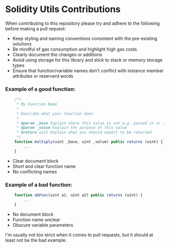 # Solidity Utils Contributions

When contributing to this repository please try and adhere to the following before making a pull request:

- Keep styling and naming conventions consistent with the pre-existing solutions
- Be mindful of gas consumption and highlight high gas costs
- Clearly document the changes or additions
- Avoid using storage for this library and stick to stack or memory storage types
- Ensure that function/variable names don't conflict with instance member attributes or reserverd words

### Example of a good function:

```javascript
    /**
     * My Function Name
     *
     * Describe what your function does
     *
     * @param _base Explain where this value is set e.g. passed in or as part of a "using x for x" statement
     * @param _value Explain the purpose of this value
     * @return uint Explain what you should expect to be returned
     */
    function multiply(uint _base, uint _value) public returns (uint) {
        ...
    }
```

- Clear document block
- Short and clear function name
- No conflicting names

### Example of a bad function:

```javascript
    function abFunc(uint a1, uint a2) public returns (uint) {
        ...
    }
```

- No document block
- Function name unclear
- Obscure variable parameters

I'm usually not too strict when it comes to pull requests, but it should at least not be the bad example.
